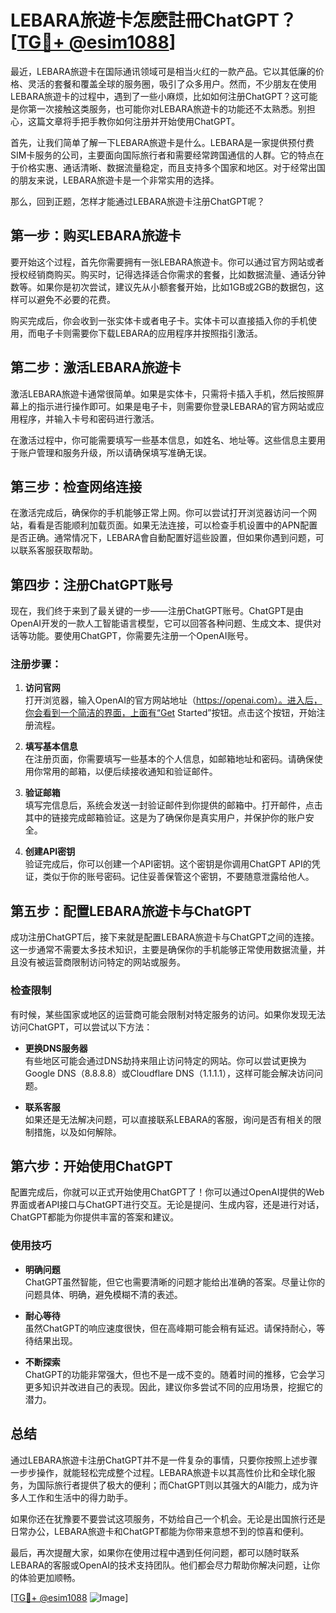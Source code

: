# LEBARA旅遊卡怎麽註冊ChatGPT？[[TG💪+ @esim1088](https://t.me/s/esim1088)]

最近，LEBARA旅遊卡在国际通讯领域可是相当火红的一款产品。它以其低廉的价格、灵活的套餐和覆盖全球的服务圈，吸引了众多用户。然而，不少朋友在使用LEBARA旅遊卡的过程中，遇到了一些小麻烦，比如如何注册ChatGPT？这可能是你第一次接触这类服务，也可能你对LEBARA旅遊卡的功能还不太熟悉。别担心，这篇文章将手把手教你如何注册并开始使用ChatGPT。

首先，让我们简单了解一下LEBARA旅遊卡是什么。LEBARA是一家提供预付费SIM卡服务的公司，主要面向国际旅行者和需要经常跨国通信的人群。它的特点在于价格实惠、通话清晰、数据流量稳定，而且支持多个国家和地区。对于经常出国的朋友来说，LEBARA旅遊卡是一个非常实用的选择。

那么，回到正题，怎样才能通过LEBARA旅遊卡注册ChatGPT呢？

## 第一步：购买LEBARA旅遊卡

要开始这个过程，首先你需要拥有一张LEBARA旅遊卡。你可以通过官方网站或者授权经销商购买。购买时，记得选择适合你需求的套餐，比如数据流量、通话分钟数等。如果你是初次尝试，建议先从小额套餐开始，比如1GB或2GB的数据包，这样可以避免不必要的花费。

购买完成后，你会收到一张实体卡或者电子卡。实体卡可以直接插入你的手机使用，而电子卡则需要你下载LEBARA的应用程序并按照指引激活。

## 第二步：激活LEBARA旅遊卡

激活LEBARA旅遊卡通常很简单。如果是实体卡，只需将卡插入手机，然后按照屏幕上的指示进行操作即可。如果是电子卡，则需要你登录LEBARA的官方网站或应用程序，并输入卡号和密码进行激活。

在激活过程中，你可能需要填写一些基本信息，如姓名、地址等。这些信息主要用于账户管理和服务升级，所以请确保填写准确无误。

## 第三步：检查网络连接

在激活完成后，确保你的手机能够正常上网。你可以尝试打开浏览器访问一个网站，看看是否能顺利加载页面。如果无法连接，可以检查手机设置中的APN配置是否正确。通常情况下，LEBARA會自動配置好這些設置，但如果你遇到问题，可以联系客服获取帮助。

## 第四步：注册ChatGPT账号

现在，我们终于来到了最关键的一步——注册ChatGPT账号。ChatGPT是由OpenAI开发的一款人工智能语言模型，它可以回答各种问题、生成文本、提供对话等功能。要使用ChatGPT，你需要先注册一个OpenAI账号。

### 注册步骤：

1. **访问官网**  
   打开浏览器，输入OpenAI的官方网站地址（https://openai.com）。进入后，你会看到一个简洁的界面，上面有“Get Started”按钮。点击这个按钮，开始注册流程。

2. **填写基本信息**  
   在注册页面，你需要填写一些基本的个人信息，如邮箱地址和密码。请确保使用你常用的邮箱，以便后续接收通知和验证邮件。

3. **验证邮箱**  
   填写完信息后，系统会发送一封验证邮件到你提供的邮箱中。打开邮件，点击其中的链接完成邮箱验证。这是为了确保你是真实用户，并保护你的账户安全。

4. **创建API密钥**  
   验证完成后，你可以创建一个API密钥。这个密钥是你调用ChatGPT API的凭证，类似于你的账号密码。记住妥善保管这个密钥，不要随意泄露给他人。

## 第五步：配置LEBARA旅遊卡与ChatGPT

成功注册ChatGPT后，接下来就是配置LEBARA旅遊卡与ChatGPT之间的连接。这一步通常不需要太多技术知识，主要是确保你的手机能够正常使用数据流量，并且没有被运营商限制访问特定的网站或服务。

### 检查限制

有时候，某些国家或地区的运营商可能会限制对特定服务的访问。如果你发现无法访问ChatGPT，可以尝试以下方法：

- **更换DNS服务器**  
  有些地区可能会通过DNS劫持来阻止访问特定的网站。你可以尝试更换为Google DNS（8.8.8.8）或Cloudflare DNS（1.1.1.1），这样可能会解决访问问题。

- **联系客服**  
  如果还是无法解决问题，可以直接联系LEBARA的客服，询问是否有相关的限制措施，以及如何解除。

## 第六步：开始使用ChatGPT

配置完成后，你就可以正式开始使用ChatGPT了！你可以通过OpenAI提供的Web界面或者API接口与ChatGPT进行交互。无论是提问、生成内容，还是进行对话，ChatGPT都能为你提供丰富的答案和建议。

### 使用技巧

- **明确问题**  
  ChatGPT虽然智能，但它也需要清晰的问题才能给出准确的答案。尽量让你的问题具体、明确，避免模糊不清的表述。

- **耐心等待**  
  虽然ChatGPT的响应速度很快，但在高峰期可能会稍有延迟。请保持耐心，等待结果出现。

- **不断探索**  
  ChatGPT的功能非常强大，但也不是一成不变的。随着时间的推移，它会学习更多知识并改进自己的表现。因此，建议你多尝试不同的应用场景，挖掘它的潜力。

## 总结

通过LEBARA旅遊卡注册ChatGPT并不是一件复杂的事情，只要你按照上述步骤一步步操作，就能轻松完成整个过程。LEBARA旅遊卡以其高性价比和全球化服务，为国际旅行者提供了极大的便利；而ChatGPT则以其强大的AI能力，成为许多人工作和生活中的得力助手。

如果你还在犹豫要不要尝试这项服务，不妨给自己一个机会。无论是出国旅行还是日常办公，LEBARA旅遊卡和ChatGPT都能为你带来意想不到的惊喜和便利。

最后，再次提醒大家，如果你在使用过程中遇到任何问题，都可以随时联系LEBARA的客服或OpenAI的技术支持团队。他们都会尽力帮助你解决问题，让你的体验更加顺畅。

[[TG💪+ @esim1088](https://t.me/s/esim1088) ![Image](https://i.postimg.cc/4NQfJmqS/Snipaste-2025-05-13-00-14-12.png)]